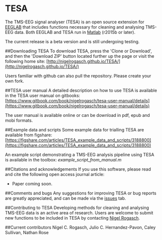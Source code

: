 # TESA
The TMS-EEG signal analyser (TESA) is an open source extension for [EEGLAB](http://sccn.ucsd.edu/eeglab/) that includes functions necessary for cleaning and analysing TMS-EEG data. Both EEGLAB and TESA run in [Matlab](http://au.mathworks.com/) (r2015b or later). 

The current release is a beta version and is still undergoing testing.

##Downloading TESA
To download TESA, press the 'Clone or Download', and then the 'Download ZIP' button located further up the page or visit the following home site:
[http://nigelrogasch.github.io/TESA/](http://nigelrogasch.github.io/TESA/)


Users familiar with github can also pull the repository. Please create your own fork.

##TESA user manual
A detailed description on how to use TESA is available in the TESA user manual on gitbooks: 
[https://www.gitbook.com/book/nigelrogasch/tesa-user-manual/details](https://www.gitbook.com/book/nigelrogasch/tesa-user-manual/details)

The user manual is available online or can be download in pdf, epub and mobi formats. 

##Example data and scripts
Some example data for trialling TESA are available from figshare:
[https://figshare.com/articles/TESA_example_data_and_scripts/3188800](https://figshare.com/articles/TESA_example_data_and_scripts/3188800)

An example script demonstrating a TMS-EEG analysis pipeline using TESA is available in the toolbox: *example_script_from_manual.m*

##Citations and acknowledgements
If you use this software, please read and cite the following open access journal article:
* Paper coming soon.

##Comments and bugs
Any suggestions for improving TESA or bug reports are greatly appreciated, and can be made via the [issues](https://github.com/BMHLab/TESA/issues) tab.

##Contributing to TESA
Developing methods for cleaning and analysing TMS-EEG data is an active area of research. Users are welcome to submit new functions to be included in TESA by contacting [Nigel Rogasch](<mailto:nigel.rogasch@gmail.com>).

##Current contributors
Nigel C. Rogasch, Julio C. Hernandez-Pavon, Caley Sullivan, Nathan Rose 
